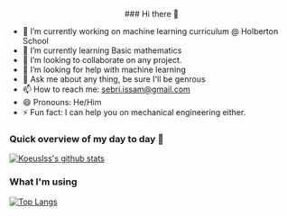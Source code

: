 <p align="center">
### Hi there 👋


- 🔭 I’m currently working on machine learning curriculum @ Holberton School
- 🌱 I’m currently learning Basic mathematics
- 👯 I’m looking to collaborate on any project.
- 🤔 I’m looking for help with machine learning
- 💬 Ask me about any thing, be sure I'll be genrous
- 📫 How to reach me: <sebri.issam@gmail.com>
- 😄 Pronouns: He/Him
- ⚡ Fun fact: I can help you on mechanical engineering either.


### Quick overview of my day to day :art:

[![KoeusIss's github stats](https://github-readme-stats.vercel.app/api?username=KoeusIss&show_icons=true)](https://github.com/KoeusIss)

### What I'm using

[![Top Langs](https://github-readme-stats.vercel.app/api/top-langs/?username=KoeusIss&layout=compact)](https://github.com/KoeusIss)
</p>
